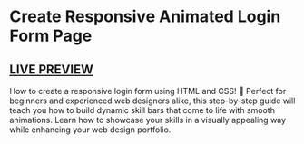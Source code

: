 # Create Responsive Animated Login Form Page
## [LIVE PREVIEW](https://codinggujaratweb.github.io/Create-Responsive-Animated-Login-Form-Page/)

How to create a responsive login form using HTML and CSS! 🚀
Perfect for beginners and experienced web designers alike, this step-by-step guide will teach you how to build dynamic skill bars that come to life with smooth animations. Learn how to showcase your skills in a visually appealing way while enhancing your web design portfolio.
